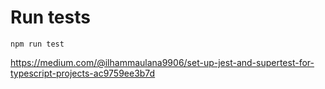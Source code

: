 # Run tests

`npm run test`

https://medium.com/@ilhammaulana9906/set-up-jest-and-supertest-for-typescript-projects-ac9759ee3b7d